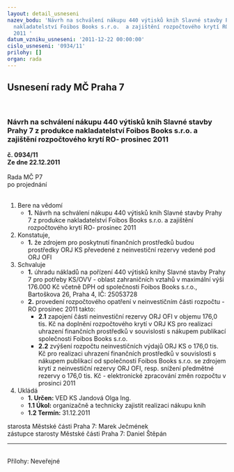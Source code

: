 ```yaml
---
layout: detail_usneseni
nazev_bodu: 'Návrh na schválení nákupu 440 výtisků knih Slavné stavby Prahy 7 z produkce
  nakladatelství Foibos Books s.r.o.  a zajištění rozpočtového krytí RO- prosinec
  2011 '
datum_vzniku_usneseni: '2011-12-22 00:00:00'
cislo_usneseni: '0934/11'
prilohy: []
organ: rada
---
```

<div id="ucUsn_pList" class="usn">
	<span><h2>Usnesení rady MČ Praha 7 </h2>
<br></span><div class="standBody">
<span><h3>Návrh na schválení nákupu 440 výtisků knih Slavné stavby Prahy 7 z produkce nakladatelství Foibos Books s.r.o.  a zajištění rozpočtového krytí RO- prosinec 2011 </h3></span><div class="center">
		<strong>č. 0934/11</strong><br>
	</div>
<div class="center">
		<strong>Ze dne 22.12.2011</strong><br><br>
	</div>Rada MČ P7<br> po projednání<br><br><ol>
<li>Bere na vědomí<ul><li>
<strong>1.</strong> Návrh na schválení nákupu 440 výtisků knih Slavné stavby Prahy 7 z produkce nakladatelství Foibos Books s.r.o.  a zajištění rozpočtového krytí RO- prosinec 2011 </li></ul>
</li>
<li>Konstatuje,<ul><li>
<strong>1.</strong> že zdrojem pro poskytnutí finančních prostředků budou prostředky  ORJ KS převedené z neinvestiční rezervy vedené pod  ORJ OFI</li></ul>
</li>
<li>Schvaluje<ul>
<li>
<strong>1.</strong> úhradu nákladů na pořízení 440 výtisků knihy Slavné stavby Prahy 7 pro potřeby KS/OVV - oblast zahraničních vztahů v maximální výši 176.000 Kč včetně DPH od společnosti Foibos Books s.r.o., Bartoškova 26, Praha 4, IČ: 25053728  </li>
<li>
<strong>2.</strong>  provedení rozpočtového opatření v neinvestičním části rozpočtu - RO prosinec 2011 takto:  <ul>
<li>
<strong>2.1</strong> zapojení části neinvestiční rezervy ORJ OFI v objemu 176,0 tis. Kč na doplnění rozpočtového krytí v ORJ KS pro realizaci uhrazení finančních prostředků v souvislosti s nákupem publikací společnosti Foibos Books s.r.o.   </li>
<li>
<strong>2.2</strong> zvýšení  rozpočtu neinvestičních výdajů ORJ KS o 176,0 tis. Kč pro realizaci uhrazení finančních prostředků v souvislosti s nákupem publikací od společnosti Foibos Books  s.r.o. se zdrojem krytí z neinvestiční rezervy ORJ OFI, resp. snížení předmětné rezervy o 176,0 tis. Kč - elektronické zpracování změn rozpočtu v prosinci 2011 </li>
</ul>
</li>
</ul>
</li>
<li>Ukládá<ul>
<li>
<strong>1. Určen: </strong>VED KS Jandová Olga Ing.</li>
<li>
<strong>1.1 Úkol: </strong>organizačně a technicky zajistit realizaci nákupu knih </li>
<li>
<strong>1.2 Termín: </strong>31.12.2011</li>
</ul>
</li>
</ol>starosta Městské části Praha 7: Marek Ječmének<br>zástupce starosty Městské části Praha 7: Daniel Štěpán <hr>
<br>Přílohy: Neveřejné</div>
</div>